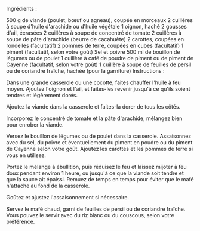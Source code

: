 Ingrédients :

500 g de viande (poulet, bœuf ou agneau), coupée en morceaux
2 cuillères à soupe d'huile d'arachide ou d'huile végétale
1 oignon, haché
2 gousses d'ail, écrasées
2 cuillères à soupe de concentré de tomate
2 cuillères à soupe de pâte d'arachide (beurre de cacahuète)
2 carottes, coupées en rondelles (facultatif)
2 pommes de terre, coupées en cubes (facultatif)
1 piment (facultatif, selon votre goût)
Sel et poivre
500 ml de bouillon de légumes ou de poulet
1 cuillère à café de poudre de piment ou de piment de Cayenne (facultatif, selon votre goût)
1 cuillère à soupe de feuilles de persil ou de coriandre fraîche, hachée (pour la garniture)
Instructions :

Dans une grande casserole ou une cocotte, faites chauffer l'huile à feu moyen. Ajoutez l'oignon et l'ail, et faites-les revenir jusqu'à ce qu'ils soient tendres et légèrement dorés.

Ajoutez la viande dans la casserole et faites-la dorer de tous les côtés.

Incorporez le concentré de tomate et la pâte d'arachide, mélangez bien pour enrober la viande.

Versez le bouillon de légumes ou de poulet dans la casserole. Assaisonnez avec du sel, du poivre et éventuellement du piment en poudre ou du piment de Cayenne selon votre goût. Ajoutez les carottes et les pommes de terre si vous en utilisez.

Portez le mélange à ébullition, puis réduisez le feu et laissez mijoter à feu doux pendant environ 1 heure, ou jusqu'à ce que la viande soit tendre et que la sauce ait épaissi. Remuez de temps en temps pour éviter que le mafé n'attache au fond de la casserole.

Goûtez et ajustez l'assaisonnement si nécessaire.

Servez le mafé chaud, garni de feuilles de persil ou de coriandre fraîche. Vous pouvez le servir avec du riz blanc ou du couscous, selon votre préférence.